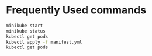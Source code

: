 # Frequently Used commands
```bash
minikube start
minikube status
kubectl get pods
kubectl apply -f manifest.yml
kubectl get pods 

```